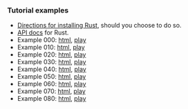 ### Tutorial examples

- [Directions for installing Rust][d], should you choose to do so.
- [API docs][api] for Rust.
- Example 000: [html][html0], [play][play0]
- Example 010: [html][html10], [play][play10]
- Example 020: [html][html20], [play][play20]
- Example 030: [html][html30], [play][play30]
- Example 040: [html][html40], [play][play40]
- Example 050: [html][html50], [play][play50]
- Example 060: [html][html60], [play][play60]
- Example 070: [html][html70], [play][play70]
- Example 080: [html][html80], [play][play80]

[html0]: example000.rs.html
[html10]: example010.rs.html
[html20]: example020.rs.html
[html30]: example030.rs.html
[html40]: example040.rs.html
[html50]: example050.rs.html
[html60]: example060.rs.html
[html70]: example070.rs.html
[html80]: example080.rs.html
[play0]: http://play.rust-lang.org/?code=%0A%0A%2F%2F%20...%20and%20many%20people%20prefer%20end-of-line%20terminated%20style.%0A%2F%2F%20Like%20C%2B%2B%2C%20we%20offer%20both.%20%20%28Though%20Rust%27s%20%20can%20nest.%29%0A%20%20%20%20%20%20%20%20%20%20%20%20%20%20%20%20%20%20%20%20%20%20%20%20%20%20%20%20%20%20%20%20%20%20%20%20%20%20%20%20%20%20%20%20%20%20%20%20%20%20%20%20%20%20%20%20%20%20%20%20%0A%0A%2F%2F%20%20%20The%20style%20is%20%2Asolely%2A%20for%20expository%20purposes%20for%20today%20%20%5E%0A%2F%2F%20%20I%20have%20never%20seen%20any%20production%20code%20that%20actually%20puts%20%20%7C%0A%2F%2F%20%20%20%20%20%20%20%20%20%20%20%20%20%20%20%20%20%20%20stars%20on%20the%20right-hand-side%20like%20this%20~~%5E%0A%0A%2F%2F%20A%20quick%20word%20of%20warning%3A%20some%20comment%20forms%20are%20special.%0A%2F%2F%20Namely%20%60%2F%2F%2F%60%2C%20%60%2F%2F%21%60%2C%20%60%60%2C%20and%20%60%60%3B%20they%20turn%0A%2F%2F%20into%20documentation%20blocks%20that%20try%20to%20attach%20themselves%0A%2F%2F%20to%20some%20piece%20of%20code.%20%20We%20won%27t%20be%20using%20these%20today.%0A%0A%2F%2F%20Anyway%2C%20on%20with%20the%20show%21%0A
[play10]: http://play.rust-lang.org/?code=%2F%2F%20Theme%3A%20Rust%20basics.%0A%0Apub%20fn%20main%28%29%20%7B%0A%20%20%20%20let%20mut%20vec%3A%20Vec%3Cint%3E%20%3D%20Vec%3A%3Anew%28%29%3B%20%20%20%20%20%20%20%0A%0A%20%20%20%20%0A%0A%20%20%20%20vec.push%2822%29%3B%0A%20%20%20%20vec.push%2844%29%3B%0A%20%20%20%20vec.push%2866%29%3B%0A%0A%20%20%20%20println%21%28%22Vector%20has%20length%20%60%7B%7D%60%20and%20contents%20%60%7B%7D%60%22%2C%20vec.len%28%29%2C%20vec%29%3B%20%0A%0A%20%20%20%20let%20string%20%3D%20format%21%28%22Vector%20has%20length%20%60%7B%7D%60%20and%20contents%20%60%7B%7D%60%22%2C%20vec.len%28%29%2C%20vec%29%3B%0A%20%20%20%20println%21%28%22%7B%7D%22%2C%20string%29%3B%0A%0A%7D%20%2F%2F%20%3C--%20Here%2C%20%60vec%60%20goes%20out%20of%20scope%2C%20destructor%20will%20run%20and%20it%20will%20be%20freed.%0A%0A%2F%2F%20Exercise%20%231%3A%20Remove%20the%20type%20annotation.%20What%20happens%3F%20How%20can%20we%20fix%20it%3F%0A
[play20]: http://play.rust-lang.org/?code=%2F%2F%20Theme%3A%20Ownership.%0A%0Apub%20fn%20main%28%29%20%7B%0A%20%20%20%20let%20vec%20%3D%20vec%21%5B22%2C%2044%2C%2066%5D%3B%20%0A%0A%20%20%20%20let%20sum%20%3D%20sum%28vec%29%3B%20%20%20%20%20%20%20%20%20%0A%0A%20%20%20%20println%21%28%22The%20sum%20of%20the%20vector%20is%20%60%7B%7D%60%22%2C%20sum%29%3B%0A%7D%0A%0A%2F%2F%20Function%20declarations%3A%0A%0Afn%20sum%28v%3A%20Vec%3Cint%3E%29%20-%3E%20int%20%7B%20%20%20%20%20%20%20%20%20%20%20%20%20%20%20%20%20%20%20%20%20%20%20%20%0A%0A%20%20%20%20let%20%28mut%20i%2C%20c%2C%20mut%20sum%29%20%3D%20%280%2C%20v.len%28%29%2C%200%29%3B%20%0A%0A%20%20%20%20while%20i%20%3C%20c%20%7B%20%20%20%20%20%20%20%20%20%20%20%0A%0A%20%20%20%20%20%20%20%20sum%20%2B%3D%20v%5Bi%5D%3B%0A%20%20%20%20%7D%0A%0A%20%20%20%20sum%20%20%20%20%20%20%20%20%20%20%20%20%20%20%20%20%20%20%20%20%20%20%0A%7D%0A%0A%2F%2F%20Exercise%20%231%3A%20Find%20and%20fix%20the%20bug.%0A%0A%2F%2F%20Exercise%20%232%3A%20Modify%20the%20%60main%60%20function%20to%20print%20both%20the%20vector%0A%2F%2F%20contents%20and%20its%20sum%20%28e.g.%2C%20%22The%20sum%20of%20%60%5B22%2C%2044%2C%2066%5D%60%20is%0A%2F%2F%20%60132%60%22%29.%20Why%20doesn%27t%20it%20compile%3F%20How%20can%20we%20modify%20%60sum%60%20to%20make%0A%2F%2F%20this%20work%3F%0A%0A%2F%2F%20Exercise%20%233%3A%20Modify%20%60sum%60%20to%20compute%20the%20prefix%20sum%20instead%20and%0A%2F%2F%20print%20the%20result.%0A
[play30]: http://play.rust-lang.org/?code=%2F%2F%20Theme%3A%20Borrowing.%0A%0Apub%20fn%20main%28%29%20%7B%0A%20%20%20%20let%20vec%20%3D%20vec%21%5B22%2C%2044%2C%2066%5D%3B%0A%0A%20%20%20%20let%20sum%20%3D%20sum%28%26vec%29%3B%20%20%20%20%20%20%20%0A%0A%20%20%20%20println%21%28%22The%20sum%20of%20%60%7B%7D%60%20is%20%60%7B%7D%60%22%2C%20vec%2C%20sum%29%3B%0A%7D%0A%0Afn%20sum%28v%3A%20%26Vec%3Cint%3E%29%20-%3E%20int%20%7B%20%20%20%20%0A%0A%20%20%20%20let%20%28mut%20i%2C%20c%2C%20mut%20sum%29%20%3D%20%280%2C%20v.len%28%29%2C%200%29%3B%0A%0A%20%20%20%20while%20i%20%3C%20c%20%7B%0A%20%20%20%20%20%20%20%20sum%20%2B%3D%20v%5Bi%5D%3B%0A%20%20%20%20%20%20%20%20i%20%2B%3D%201%3B%0A%20%20%20%20%7D%0A%0A%20%20%20%20sum%0A%7D%0A%0Afn%20binary_search%28haystack%3A%20%26%5Bint%5D%2C%20needle%3A%20int%29%20-%3E%20bool%20%7B%0A%20%20%20%20false%20%2F%2F%20FIXME%0A%7D%0A%0A%2F%2F%20Walthrough%201.%20Convert%20to%20use%20slices.%0A%0A%2F%2F%20Exercise%202.%20Write%20a%20binary%20search%20function.%0A
[play40]: http://play.rust-lang.org/?code=%2F%2F%20Theme%3A%20Returning%20references%20and%20borrow%20scopes.%0A%0A%23%21%5Bfeature%28slicing_syntax%29%5D%20%20%20%20%20%20%20%20%20%0A%0Apub%20fn%20main%28%29%20%7B%0A%20%20%20%20let%20vec%20%3D%20vec%21%5B1%2C%202%2C%203%2C%204%2C%205%2C%206%2C%207%2C%208%2C%209%2C%2010%5D%3B%0A%20%20%20%20let%20%28left%2C%20right%29%20%3D%20split_at%28vec%5B%5D%2C%205%29%3B%0A%20%20%20%20println%21%28%22%60%7B%7D%60%20split%20at%205%20yields%20%60%7B%7D%60%20and%20%60%7B%7D%60%22%2C%0A%20%20%20%20%20%20%20%20%20%20%20%20%20vec%2C%20left%2C%20right%29%3B%0A%7D%0A%0Afn%20split_at%3C%27a%3E%28slice%3A%20%26%27a%20%5Bint%5D%2C%20mid%3A%20uint%29%20-%3E%20%28%26%27a%20%5Bint%5D%2C%20%26%27a%20%5Bint%5D%29%20%7B%20%0A%0A%20%20%20%20%28slice%5B..mid%5D%2C%20slice%5Bmid..%5D%29%0A%7D%0A%0A%2F%2F%20Exercise%201.%20Try%20inserting%20various%20calls%20to%20%60vec.push%28%29%60%20in%0A%2F%2F%20%60main%28%29%60.%20What%20happens%3F%20Does%20it%20make%20a%20difference%20where%20you%20insert%0A%2F%2F%20the%20call%3F%20Discuss.%0A%0A%2F%2F%20Exercise%202.%20What%20happens%20if%20you%20take%20out%20all%20the%20references%20%60%27a%60%3F%0A
[play50]: http://play.rust-lang.org/?code=%2F%2F%20Theme%3A%20Mutable%20borrowing.%0A%0Ause%20std%3A%3Amem%3B%20%20%20%20%20%20%20%20%20%20%20%20%20%20%20%20%20%20%20%20%20%20%20%20%2F%2A%0A%20%20%20%20%20%20%20%20%20~~~%20%20%20%20%20%20%20%20%20%20%20%20%20%20%20%20%20%20%20%20%20%20%20%20%20%20%2A%0A%20%20%20%20%20%20%20%20%20%20%7C%20%20%20%20%20%20%20%20%20%20%20%20%20%20%20%20%20%20%20%20%20%20%20%20%20%20%20%2A%0A%20%20%20Import%20mem%20module%20into%20scope.%20%20%20%20%20%20%2A%0A%20%20%20http%3A%2F%2Fdoc.rust-lang.org%2Fstd%2Fmem%2F%20%20%2A%2F%0A%0Apub%20fn%20main%28%29%20%7B%0A%20%20%20%20let%20mut%20vec%20%3D%20vec%21%5B22%2C%2044%2C%2066%5D%3B%20%20%20%20%20%20%20%20%20%20%20%20%20%20%0A%0A%20%20%20%20let%20sum%20%3D%20prefix_sum%28%26mut%20vec%29%3B%20%20%20%20%20%20%20%20%0A%0A%20%20%20%20println%21%28%22The%20prefix%20sum%20is%20%60%7B%7D%60%2C%20%60%7B%7D%60%22%2C%20vec%2C%20sum%29%3B%0A%7D%0A%0Afn%20prefix_sum%28v%3A%20%26mut%20Vec%3Cint%3E%29%20-%3E%20int%20%7B%20%0A%0A%20%20%20%20let%20%28mut%20i%2C%20c%2C%20mut%20sum%29%20%3D%20%280%2C%20v.len%28%29%2C%200%29%3B%0A%0A%20%20%20%20while%20i%20%3C%20c%20%7B%0A%20%20%20%20%20%20%20%20let%20value%20%3D%20mem%3A%3Areplace%28%26mut%20v%5Bi%5D%2C%20sum%29%3B%20%20%20%20%20%20%20%20%20%20%20%20%20%20%0A%0A%20%20%20%20%20%20%20%20sum%20%2B%3D%20value%3B%0A%20%20%20%20%20%20%20%20i%20%2B%3D%201%3B%0A%20%20%20%20%7D%0A%0A%20%20%20%20sum%0A%7D%0A%0A%2F%2F%20Walkthrough%201.%20Mutable%20borrows%20and%20aliasing.%0A
[play60]: http://play.rust-lang.org/?code=%2F%2F%20Theme%3A%20Threading%20and%20messaging.%0A%0Ause%20std%3A%3Acomm%3B%0Ause%20std%3A%3Atask%3B%0A%0Apub%20fn%20main%28%29%20%7B%0A%20%20%20%20let%20%28tx%2C%20rx%29%20%3D%20comm%3A%3Achannel%28%29%3B%20%0A%0A%20%20%20%20task%3A%3Aspawn%28proc%28%29%20%7B%20%20%20%20%20%20%20%20%20%20%20%20%0A%0A%20%20%20%20%20%20%20%20let%20mut%20factorials%20%3D%20Vec%3A%3Anew%28%29%3B%0A%20%20%20%20%20%20%20%20let%20mut%20i%20%3D%200%3B%0A%20%20%20%20%20%20%20%20loop%20%7B%0A%20%20%20%20%20%20%20%20%20%20%20%20let%20f%20%3D%20factorial%28i%29%3B%0A%20%20%20%20%20%20%20%20%20%20%20%20if%20f%20%3E%20128%20%7B%0A%20%20%20%20%20%20%20%20%20%20%20%20%20%20%20%20break%3B%0A%20%20%20%20%20%20%20%20%20%20%20%20%7D%0A%0A%20%20%20%20%20%20%20%20%20%20%20%20factorials.push%28f%29%3B%0A%20%20%20%20%20%20%20%20%20%20%20%20i%20%2B%3D%201%3B%0A%20%20%20%20%20%20%20%20%7D%0A%20%20%20%20%20%20%20%20tx.send%28factorials%29%3B%0A%20%20%20%20%7D%29%3B%0A%0A%20%20%20%20println%21%28%22...%20do%20something%20here%20...%22%29%3B%0A%0A%20%20%20%20let%20f%20%3D%20rx.recv_opt%28%29.unwrap%28%29%3B%0A%0A%20%20%20%20println%21%28%22factorials%20up%20to%20128%20are%20%60%7B%7D%60%22%2C%20f%29%3B%0A%7D%0A%0Afn%20factorial%28n%3A%20uint%29%20-%3E%20uint%20%7B%0A%20%20%20%20if%20n%20%3D%3D%200%20%7B%201%20%7D%20else%20%7B%20n%20%2A%20factorial%28n%20-%201%29%20%7D%0A%7D%0A%0A
[play70]: http://play.rust-lang.org/?code=%2F%2F%20Theme%3A%20Traits%20and%20generic%20programming.%0A%0Atrait%20Numeric%20%7B%20%20%20%20%20%20%20%20%20%20%20%20%20%20%20%20%20%20%20%20%20%20%20%20%20%20%20%20%0A%0A%20%20%20%20fn%20zero%28%29%20-%3E%20Self%3B%20%20%20%20%20%20%20%20%20%20%20%20%20%20%20%20%20%20%20%20%20%0A%0A%20%20%20%20fn%20add%28%26self%2C%20other%3A%20%26Self%29%20-%3E%20Self%3B%20%20%20%0A%7D%0A%0Apub%20fn%20main%28%29%20%7B%0A%20%20%20%20let%20ints%3A%20Vec%3Cint%3E%20%3D%20vec%21%5B22%2C%2044%2C%2066%5D%3B%0A%20%20%20%20println%21%28%22Sum%20of%20%60%7B%7D%60%20is%20%60%7B%7D%60%22%2C%20ints%2C%20sum%28%26ints%29%29%3B%0A%0A%20%20%20%20let%20f64s%3A%20Vec%3Cf64%3E%20%3D%20vec%21%5B0.5%2C%201.5%2C%202.5%5D%3B%0A%20%20%20%20println%21%28%22Sum%20of%20%60%7B%7D%60%20is%20%60%7B%7D%60%22%2C%20ints%2C%20sum%28%26f64s%29%29%3B%0A%7D%0A%0Afn%20sum%3CN%3E%28vec%3A%20%26Vec%3CN%3E%29%20-%3E%20N%20%20%20%20%20%20%20%20%20%20%20%20%20%20%20%0A%0A%20%20%20%20where%20N%20%3A%20Numeric%20%20%20%20%20%20%20%20%20%20%20%20%20%20%20%20%20%20%20%20%20%20%0A%0A%7B%0A%20%20%20%20let%20mut%20sum%3A%20N%20%3D%20Numeric%3A%3Azero%28%29%3B%20%20%20%20%20%20%0A%0A%20%20%20%20for%20elem%20in%20vec.iter%28%29%20%7B%20%20%20%20%20%20%20%20%20%20%20%20%20%20%20%0A%0A%20%20%20%20%20%20%20%20let%20intermediate%20%3D%20sum.add%28elem%29%3B%20%20%0A%0A%20%20%20%20%20%20%20%20sum%20%3D%20intermediate%3B%0A%20%20%20%20%7D%0A%0A%20%20%20%20sum%0A%7D%0A%0Aimpl%20Numeric%20for%20int%20%7B%20%20%20%20%20%20%20%20%20%20%20%20%20%20%0A%0A%20%20%20%20fn%20zero%28%29%20-%3E%20int%20%7B%200%20%7D%20%20%20%20%20%20%20%20%20%20%0A%0A%20%20%20%20fn%20add%28%26self%2C%20other%3A%20%26int%29%20-%3E%20int%20%7B%0A%20%20%20%20%20%20%20%20%2Aself%20%2B%20%2Aother%0A%20%20%20%20%7D%0A%7D%0A%0Aimpl%20Numeric%20for%20f64%20%7B%0A%20%20%20%20fn%20zero%28%29%20-%3E%20f64%20%7B%200.0%20%7D%20%20%20%20%20%20%20%20%20%0A%0A%20%20%20%20fn%20add%28%26self%2C%20other%3A%20%26f64%29%20-%3E%20f64%20%7B%0A%20%20%20%20%20%20%20%20%2Aself%20%2B%20%2Aother%0A%20%20%20%20%7D%0A%7D%0A%0A%2F%2F%20Exercise%201.%20Add%20another%20impl%20for%20the%20type%20%60u32%60.%0A%2F%2F%20Check%20that%20it%20works.%0A%0A%2F%2F%20Exercise%202.%20Why%20did%20we%20use%20an%20intermediate%20variable%20to%20store%20the%0A%2F%2F%20result%20of%20adding%20each%20element%20and%20the%20previous%20sum%3F%20%28Hint%3A%20it%20has%0A%2F%2F%20to%20do%20with%20the%20borrowing%20rules.%29%0A%0A%2F%2F%20Exercise%203.%20How%20might%20you%20modify%20the%20trait%20to%20avoid%20this%0A%2F%2F%20intermediate%3F%0A%2F%2F%0A%2F%2F%20Hint%20i.%20%60%26mut%60%0A%2F%2F%20Hint%20ii.%20%60Copy%60%0A
[play80]: http://play.rust-lang.org/?code=%2F%2F%20Theme%3A%20Structs%2C%20enums%2C%20and%20inherent%20methods.%0A%0Aconst%20PI%3A%20f64%20%3D%203.14159%3B%0A%0A%23%5Bderiving%28Show%29%5D%20%20%20%20%20%20%20%20%20%20%20%20%0Astruct%20Point%20%7B%0A%20%20%20%20x%3A%20f64%2C%0A%20%20%20%20y%3A%20f64%2C%0A%7D%0A%0A%23%5Bderiving%28Show%29%5D%0Aenum%20Shape%20%7B%20%20%20%20%20%0A%0A%20%20%20%20Circle%28Point%2C%20f64%29%2C%20%20%20%20%20%0A%0A%20%20%20%20Rectangle%28%20Point%2C%0A%20%20%20%20%20%20%20%20%20%20%20%20%20%20%20Point%29%0A%7D%0A%0Apub%20fn%20main%28%29%20%7B%0A%20%20%20%20let%20origin%20%3D%20Point%20%7B%20x%3A%200.0%2C%20y%3A%200.0%2C%20%7D%3B%20%20%20%0A%0A%20%20%20%20let%20unit%20%3D%20Point%20%7B%20x%3A%201.0%2C%20y%3A%201.0%2C%20%7D%3B%0A%0A%20%20%20%20let%20mut%20shape%20%3D%20Circle%28origin%2C%2022.0%29%3B%0A%20%20%20%20println%21%28%22Area%20of%20%60%7B%7D%60%20is%20%60%7B%7D%60%22%2C%20shape%2C%20shape.area%28%29%29%3B%0A%0A%20%20%20%20shape.enlarge%283.5%29%3B%0A%20%20%20%20println%21%28%22Area%20of%20%60%7B%7D%60%20is%20%60%7B%7D%60%20%28enlarged%29%22%2C%20shape%2C%20shape.area%28%29%29%3B%0A%0A%20%20%20%20shape%20%3D%20Rectangle%28origin%2C%20unit%29%3B%0A%20%20%20%20println%21%28%22Area%20of%20%60%7B%7D%60%20is%20%60%7B%7D%60%22%2C%20shape%2C%20shape.area%28%29%29%3B%0A%7D%0A%0Aimpl%20Shape%20%7B%0A%20%20%20%20fn%20area%28%26self%29%20-%3E%20f64%20%7B%0A%20%20%20%20%20%20%20%20match%20%2Aself%20%7B%20%20%20%0A%0A%20%20%20%20%20%20%20%20%20%20%20%20Circle%28_%2C%20radius%29%20%3D%3E%202.0%20%2A%20PI%20%2A%20radius%2C%20%20%20%0A%0A%20%20%20%20%20%20%20%20%20%20%20%20Rectangle%28ref%20ul%2C%20ref%20lr%29%20%3D%3E%20%7B%20%20%20%20%20%20%20%20%20%20%20%20%0A%0A%20%20%20%20%20%20%20%20%20%20%20%20%20%20%20%20%28lr.x%20-%20ul.x%29.abs%28%29%20%2A%0A%20%20%20%20%20%20%20%20%20%20%20%20%20%20%20%20%20%28lr.y%20-%20ul.y%29.abs%28%29%20%20%20%20%20%20%20%20%20%20%20%20%20%20%20%20%20%20%0A%20%20%20%20%20%20%20%20%20%20%20%20%20%7D%0A%20%20%20%20%20%20%20%20%7D%0A%20%20%20%20%7D%0A%0A%20%20%20%20fn%20enlarge%28%26mut%20self%2C%20scale%3A%20f64%29%20%7B%0A%20%20%20%20%20%20%20%20match%20%2Aself%20%7B%0A%20%20%20%20%20%20%20%20%20%20%20%20Circle%28_%2C%20ref%20mut%20radius%29%20%3D%3E%20%2Aradius%20%2A%3D%20scale%2C%20%20%0A%0A%20%20%20%20%20%20%20%20%20%20%20%20Rectangle%28ref%20_ul%2C%20ref%20mut%20_lr%29%20%3D%3E%20%7B%0A%20%20%20%20%20%20%20%20%20%20%20%20%20%20%20%20fail%21%28%22Math%20is%20hard%22%29%0A%20%20%20%20%20%20%20%20%20%20%20%20%7D%0A%20%20%20%20%20%20%20%20%7D%0A%20%20%20%20%7D%0A%7D%0A%0A%2F%2F%20Exercise%201.%20Remove%20one%20of%20the%20variants%20above.%20What%20happens%3F%0A%0A%2F%2F%20Exercise%202.%20Complete%20the%20%60Rectangle%60%20case%20of%20%60enlarge%60.%0A
[api]: http://doc.rust-lang.org/std/index.html
[d]: http://doc.rust-lang.org/guide.html#installing-rust
